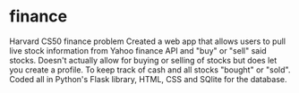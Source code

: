 # finance
Harvard CS50 finance problem
Created a web app that allows users to pull live stock information from Yahoo finance API and "buy" or "sell" said stocks. 
Doesn't actually allow for buying or selling of stocks but does let you create a profile.
To keep track of cash and all stocks "bought" or "sold". Coded all in Python's Flask library, HTML, CSS and SQlite for the database. 
